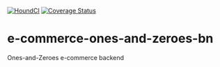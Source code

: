  [![HoundCI](https://img.shields.io/badge/reviewed%20by-Hound-%23a873d1.svg)](https://houndci.com)
  [![Coverage Status](https://coveralls.io/repos/github/atlp-rwanda/e-commerce-ones-and-zeroes-bn/badge.svg?branch=develop)](https://coveralls.io/github/atlp-rwanda/e-commerce-ones-and-zeroes-bn?branch=develop)


 # e-commerce-ones-and-zeroes-bn
Ones-and-Zeroes e-commerce backend



